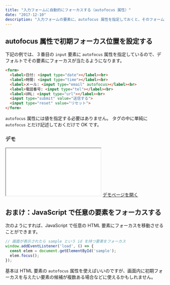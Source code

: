 ```yaml
---
title: "入力フォームに自動的にフォーカスする（autofocus 属性）"
date: "2017-12-10"
description: "入力フォームの要素に、autofocus 属性を指定しておくと、そのフォームが表示されたときに自動的にフォーカスが当たるようになります。"
---
```


autofocus 属性で初期フォーカス位置を設定する
----

下記の例では、３番目の `input` 要素に `autofocus` 属性を指定しているので、デフォルトでその要素にフォーカスが当たるようになります。

```html
<form>
  <label>日付: <input type="date"></label><br>
  <label>時間: <input type="time"></label><br>
  <label>メール: <input type="email" autofocus></label><br>
  <label>電話番号: <input type="tel"></label><br>
  <label>URL: <input type="url"></label><br>
  <input type="submit" value="送信する">
  <input type="reset" value="リセット">
</form>
```

<div class="note">
<code>autofocus</code> 属性には値を指定する必要はありません。
タグの中に単純に <code>autofocus</code> とだけ記述しておくだけで OK です。
</div>

### デモ
<iframe class="xHtmlDemo" src="autofocus-demo.html"></iframe>
<a target="_blank" href="autofocus-demo.html">デモページを開く</a>


おまけ：JavaScript で任意の要素をフォーカスする
----

次のようにすれば、JavaScript で任意の HTML 要素にフォーカスを移動させることができます。

```js
// 画面が表示されたら sample という id を持つ要素をフォーカス
window.addEventListener('load', () => {
  const elem = document.getElementById('sample');
  elem.focus();
});
```

基本は HTML 要素の `autofocus` 属性を使えばいいのですが、画面内に初期フォーカスを与えたい要素の候補が複数ある場合などに使えるかもしれません。

